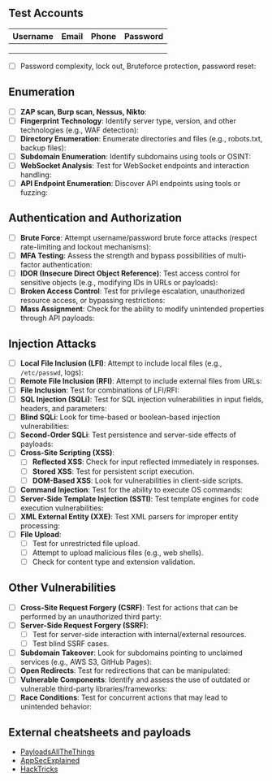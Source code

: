## Test Accounts

| **Username** | **Email** | **Phone** | **Password** |
| ------------ | --------- | --------- | ------------ |
|              |           |           |              |
|              |           |           |              |
|              |           |           |              |

- [ ] Password complexity, lock out, Bruteforce protection, password reset:

## Enumeration
- [ ] **ZAP scan, Burp scan, Nessus, Nikto**: 
- [ ] **Fingerprint Technology**: Identify server type, version, and other technologies (e.g., WAF detection):
- [ ] **Directory Enumeration**: Enumerate directories and files (e.g., robots.txt, backup files):
- [ ] **Subdomain Enumeration**: Identify subdomains using tools or OSINT:
- [ ] **WebSocket Analysis**: Test for WebSocket endpoints and interaction handling:
- [ ] **API Endpoint Enumeration**: Discover API endpoints using tools or fuzzing:

## Authentication and Authorization
- [ ] **Brute Force**: Attempt username/password brute force attacks (respect rate-limiting and lockout mechanisms):
- [ ] **MFA Testing**: Assess the strength and bypass possibilities of multi-factor authentication:
- [ ] **IDOR (Insecure Direct Object Reference)**: Test access control for sensitive objects (e.g., modifying IDs in URLs or payloads):
- [ ] **Broken Access Control**: Test for privilege escalation, unauthorized resource access, or bypassing restrictions:
- [ ] **Mass Assignment**: Check for the ability to modify unintended properties through API payloads:

## Injection Attacks
- [ ] **Local File Inclusion (LFI)**: Attempt to include local files (e.g., `/etc/passwd`, logs):
- [ ] **Remote File Inclusion (RFI)**: Attempt to include external files from URLs:
- [ ] **File Inclusion**: Test for combinations of LFI/RFI:
- [ ] **SQL Injection (SQLi)**: Test for SQL injection vulnerabilities in input fields, headers, and parameters:
- [ ] **Blind SQLi**: Look for time-based or boolean-based injection vulnerabilities:
- [ ] **Second-Order SQLi**: Test persistence and server-side effects of payloads:
- [ ] **Cross-Site Scripting (XSS)**:
  - [ ] **Reflected XSS**: Check for input reflected immediately in responses.
  - [ ] **Stored XSS**: Test for persistent script execution.
  - [ ] **DOM-Based XSS**: Look for vulnerabilities in client-side scripts.
- [ ] **Command Injection**: Test for the ability to execute OS commands:
- [ ] **Server-Side Template Injection (SSTI)**: Test template engines for code execution vulnerabilities:
- [ ] **XML External Entity (XXE)**: Test XML parsers for improper entity processing:
- [ ] **File Upload**:
  - [ ] Test for unrestricted file upload.
  - [ ] Attempt to upload malicious files (e.g., web shells).
  - [ ] Check for content type and extension validation.

## Other Vulnerabilities
- [ ] **Cross-Site Request Forgery (CSRF)**: Test for actions that can be performed by an unauthorized third party:
- [ ] **Server-Side Request Forgery (SSRF)**:
  - [ ] Test for server-side interaction with internal/external resources.
  - [ ] Test blind SSRF cases.
- [ ] **Subdomain Takeover**: Look for subdomains pointing to unclaimed services (e.g., AWS S3, GitHub Pages):
- [ ] **Open Redirects**: Test for redirections that can be manipulated:
- [ ] **Vulnerable Components**: Identify and assess the use of outdated or vulnerable third-party libraries/frameworks:
- [ ] **Race Conditions**: Test for concurrent actions that may lead to unintended behavior:

## External cheatsheets and payloads
- [PayloadsAllTheThings](https://github.com/swisskyrepo/PayloadsAllTheThings)
- [AppSecExplained](https://appsecexplained.gitbook.io/appsecexplained)
- [HackTricks](https://hacktricks.boitatech.com.br/pentesting-web/web-vulnerabilities-methodology)
